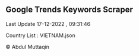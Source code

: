 

## Google Trends Keywords Scraper 
 
Last Update 17-12-2022 , 09:31:46

Country List :
VIETNAM.json



© Abdul Muttaqin 
